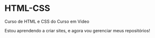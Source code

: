 # HTML-CSS
 Curso de HTML e CSS do Curso em Video

Estou aprendendo a criar sites, e agora vou gerenciar meus repositórios!